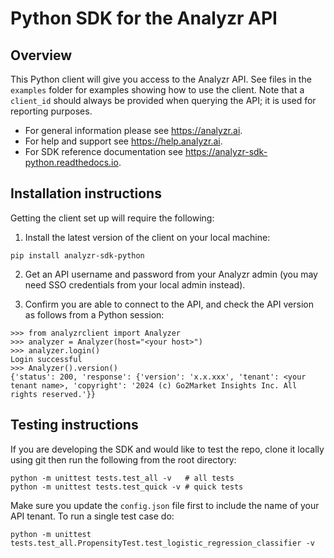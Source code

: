 # Python SDK for the Analyzr API

## Overview
This Python client will give you access to the Analyzr API. See files in the `examples` folder
for examples showing how to use the client. Note that a `client_id` should always be provided when querying the API; it is used for reporting purposes.
* For general information please see https://analyzr.ai.
* For help and support see https://help.analyzr.ai.
* For SDK reference documentation see  https://analyzr-sdk-python.readthedocs.io.

## Installation instructions
Getting the client set up will require the following:

1. Install the latest version of the client on your local machine:
```
pip install analyzr-sdk-python
```

2. Get an API username and password from your Analyzr admin (you may need SSO credentials from your local admin instead).

3. Confirm you are able to connect to the API, and check the API version
as follows from a Python session:
```
>>> from analyzrclient import Analyzer
>>> analyzer = Analyzer(host="<your host>")
>>> analyzer.login()
Login successful
>>> Analyzer().version()
{'status': 200, 'response': {'version': 'x.x.xxx', 'tenant': <your tenant name>, 'copyright': '2024 (c) Go2Market Insights Inc. All rights reserved.'}}
```

## Testing instructions
If you are developing the SDK and would like to test the repo, clone it locally using git then 
run the following from the root directory:
```
python -m unittest tests.test_all -v   # all tests
python -m unittest tests.test_quick -v # quick tests
```
Make sure you update the `config.json` file first to include the name of your API tenant. 
To run a single test case do:
```
python -m unittest tests.test_all.PropensityTest.test_logistic_regression_classifier -v
```